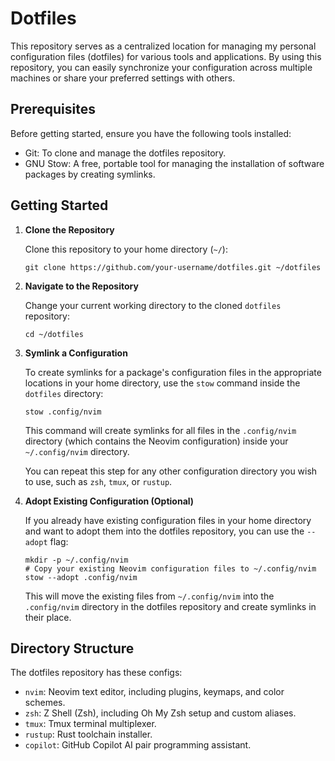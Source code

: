 # Dotfiles

This repository serves as a centralized location for managing my personal configuration files (dotfiles) for various tools and applications. By using this repository, you can easily synchronize your configuration across multiple machines or share your preferred settings with others.

## Prerequisites

Before getting started, ensure you have the following tools installed:

- Git: To clone and manage the dotfiles repository.
- GNU Stow: A free, portable tool for managing the installation of software packages by creating symlinks.

## Getting Started

1. **Clone the Repository**

   Clone this repository to your home directory (`~/`):

   ```
   git clone https://github.com/your-username/dotfiles.git ~/dotfiles
   ```

2. **Navigate to the Repository**

   Change your current working directory to the cloned `dotfiles` repository:

   ```
   cd ~/dotfiles
   ```

3. **Symlink a Configuration**

   To create symlinks for a package's configuration files in the appropriate locations in your home directory, use the `stow` command inside the `dotfiles` directory:

   ```
   stow .config/nvim
   ```

   This command will create symlinks for all files in the `.config/nvim` directory (which contains the Neovim configuration) inside your `~/.config/nvim` directory.

   You can repeat this step for any other configuration directory you wish to use, such as `zsh`, `tmux`, or `rustup`.

4. **Adopt Existing Configuration (Optional)**

   If you already have existing configuration files in your home directory and want to adopt them into the dotfiles repository, you can use the `--adopt` flag:

   ```
   mkdir -p ~/.config/nvim
   # Copy your existing Neovim configuration files to ~/.config/nvim
   stow --adopt .config/nvim
   ```

   This will move the existing files from `~/.config/nvim` into the `.config/nvim` directory in the dotfiles repository and create symlinks in their place.

## Directory Structure

The dotfiles repository has these configs:

- `nvim`: Neovim text editor, including plugins, keymaps, and color schemes.
- `zsh`: Z Shell (Zsh), including Oh My Zsh setup and custom aliases.
- `tmux`: Tmux terminal multiplexer.
- `rustup`: Rust toolchain installer.
- `copilot`: GitHub Copilot AI pair programming assistant.
